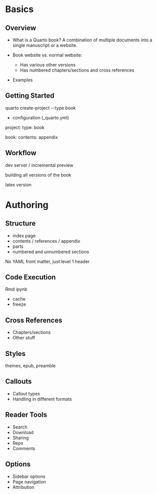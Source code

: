# Basics

## Overview

- What is a Quarto book? A combination of multiple documents into a single manuscript or a website.
- Book website vs. normal website:

  - Has various other versions
  - Has numbered chapters/sections and cross references

- Examples

## Getting Started

quarto create-project --type book

- configuration (\_quarto.yml)

project:
type: book

book:
contents:
appendix

## Workflow

dev server / incremental preview

building all versions of the book

latex version

# Authoring

## Structure

- index page
- contents / references / appendix
- parts
- numbered and unnumbered sections

No YAML front matter, just level 1 header

## Code Execution

Rmd
ipynb

- cache
- freeze

## Cross References

- Chapters/sections
- Other stuff

## Styles

themes, epub, preamble

## Callouts

- Callout types
- Handling in different formats

## Reader Tools

- Search
- Download
- Sharing
- Repo
- Comments

## Options

- Sidebar options
- Page navigation
- Attribution
